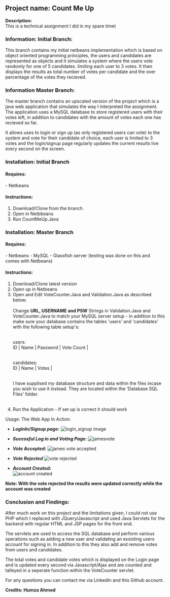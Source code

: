 <h2>Project name: Count Me Up</h2>
<b>Description:</b> <br>
This is a technical assignment I did in my spare timet

<h3>Information: Initial Branch:</h3>

This branch contains my initial netbeans implementation which is based on object oriented programming principles, the users and candidates are represented as objects and it simulates a system where the users vote randomly for one of 5 candidates. limiting each user to 3 votes. It then displays the results as total number of votes per candidate and the over percentage of the votes they recieved. 

<h3>Information Master Branch:</h3> 
The master branch contains an upscaled version of the project which is a java web application that simulates the way I interpreted the assignment. The application uses a MySQL database to store registered users with their votes left, in addition to candidates with the amount of votes each one has recieved so far. 

It allows uses to login or sign up (as only registered users can vote) to the system and vote for their candidate of choice, each user is limited to 3 votes and the login/signup page regularly updates the current results live every second on the screen. 

<h3>Installation: Initial Branch</h3>

<h4>Requires:</h4>
- Netbeans

<h4>Instructions:</h4>
<ol>
<li> Download/Clone from the branch. </li>
<li> Open in Netbbeans </li>
<li> Run CountMeUp.Java </li> 
</ol>

<h3>Installation: Master Branch</h3>

<h4>Requires:</h4>
- Netbeans
- MySQL
- Glassfish server (testing was done on this and comes with Netbeans)

<h4>Instructions:</h4>
<ol>
<li> Download/Clone latest version </li>
<li> Open up in Netbeans </li> 
<li> Open and Edit VoteCounter.Java and Validation.Java as described below: </li> <br> 
Change <b>URL, USERNAME and PSW</b> Strings in Validation.Java and VoteCounter.Java to match your MySQL server setup - in addition to this make sure your database contains the tables 'users' and 'candidates' with the following table setup's:<br><br>

users:<br>
ID | Name | Password | Vote Count | <br><br>


candidates: <br>
ID | Name | Votes | <br><br>

I have supplised my database structure and data within the files incase you wish to use it instead. They are located within the 'Database SQL Files' folder. <br><br>

<li> Run the Application - If set up is correct it should work </li>
</ol>

Usage: The Web App In Action:
- <i><b>LoginIn/Signup page:</b></i>
![login_signup image](https://cloud.githubusercontent.com/assets/13851941/23819282/02f38814-05fc-11e7-8b61-a6e25cc15471.png)

- <i><b>Sucessful Log in and Voting Page:</b></i>
![jamesvote](https://cloud.githubusercontent.com/assets/13851941/23819345/ef0965e8-05fc-11e7-8c91-dba7103ee35d.png)

- <i><b>Vote Accepted:</b></i>
![james vote accepted](https://cloud.githubusercontent.com/assets/13851941/23819347/ef09f666-05fc-11e7-9252-b7eacf6ec66c.png)

- <i><b>Vote Rejected</b></i>
![vote rejected](https://cloud.githubusercontent.com/assets/13851941/23819346/ef097768-05fc-11e7-91c6-06bca50818db.png)

- <i><b>Account Created:</b></i>  
![account created](https://cloud.githubusercontent.com/assets/13851941/23819348/ef09fc06-05fc-11e7-91d8-a1d66b3e94b9.png)

<b> Note: With the vote rejected the results were updated correctly while the account was created </b> 

<h3> Conclusion and Findings: </h3> 

After much work on this project and the limitations given, I could not use PHP which I replaced with JQuery/Javascript and used Java Servlets for the backend with regular HTML and JSP pages for the front end. 

The servlets are used to access the SQL database and perform various operations such as adding a new user and validating an exsisting users account for signing in. In addition to this they also add and remove votes from users and candidates.

The total votes and candidate votes which is displayed on the Login page and is updated every second via Javascript/Ajax and are counted and talleyed in a seperate function within the VoteCounter servlet. 

For any questions you can contact me via LinkedIn and this Github account.

<b> Credits: Humza Ahmed </b>

